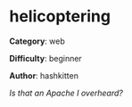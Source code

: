 helicoptering
============

**Category**: web

**Difficulty**: beginner

**Author**: hashkitten

_Is that an Apache I overheard?_
